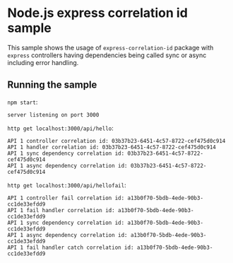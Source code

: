 # Node.js express correlation id sample

This sample shows the usage of `express-correlation-id` package with `express` controllers having dependencies being called sync or async including error handling.

## Running the sample

`npm start`:

```
server listening on port 3000
```

`http get localhost:3000/api/hello`:

```
API 1 controller correlation id: 03b37b23-6451-4c57-8722-cef475d0c914
API 1 handler correlation id: 03b37b23-6451-4c57-8722-cef475d0c914
API 1 sync dependency correlation id: 03b37b23-6451-4c57-8722-cef475d0c914
API 1 async dependency correlation id: 03b37b23-6451-4c57-8722-cef475d0c914
```

`http get localhost:3000/api/hellofail`:

```
API 1 controller fail correlation id: a13b0f70-5bdb-4ede-90b3-cc1de33efdd9
API 1 fail handler correlation id: a13b0f70-5bdb-4ede-90b3-cc1de33efdd9
API 1 sync dependency correlation id: a13b0f70-5bdb-4ede-90b3-cc1de33efdd9
API 1 async dependency correlation id: a13b0f70-5bdb-4ede-90b3-cc1de33efdd9
API 1 fail handler catch correlation id: a13b0f70-5bdb-4ede-90b3-cc1de33efdd9
```

